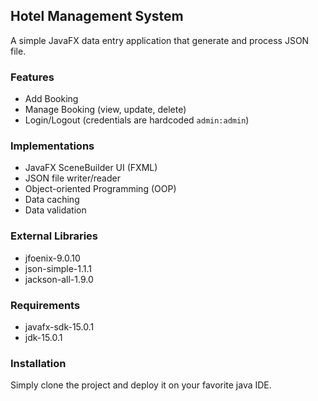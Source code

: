 ## Hotel Management System

A simple JavaFX data entry application that generate and process JSON file.

### Features
- Add Booking
- Manage Booking (view, update, delete)
- Login/Logout (credentials are hardcoded `admin:admin`)

### Implementations
- JavaFX SceneBuilder UI (FXML)
- JSON file writer/reader
- Object-oriented Programming (OOP)
- Data caching
- Data validation

### External Libraries
- jfoenix-9.0.10
- json-simple-1.1.1
- jackson-all-1.9.0

### Requirements
- javafx-sdk-15.0.1
- jdk-15.0.1

### Installation

Simply clone the project and deploy it on your favorite java IDE.

